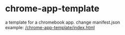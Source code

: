 # chrome-app-template
a template for a chromebook app. change manifest.json<br>
example: <a href="/chrome-app-template/index.html">/chrome-app-template/index.html</a>
